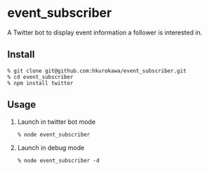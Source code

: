 event_subscriber
================

A Twitter bot to display event information a follower is interested in.

## Install

```shell
% git clone git@github.com:hkurokawa/event_subscriber.git
% cd event_subscriber
% npm install twitter
```

## Usage

1. Launch in twitter bot mode
   
   ```shell
   % node event_subscriber
   ```
   
2. Launch in debug mode
   
   ```shell
   % node event_subscriber -d
   ```
